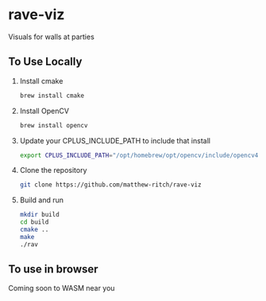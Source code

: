 # rave-viz

Visuals for walls at parties

## To Use Locally

1. Install cmake
    ```bash
    brew install cmake
    ```

2. Install OpenCV
    ```bash
    brew install opencv
    ```

3. Update your CPLUS_INCLUDE_PATH to include that install
    ```bash
    export CPLUS_INCLUDE_PATH="/opt/homebrew/opt/opencv/include/opencv4:$CPLUS_INCLUDE_PATH"
    ```

4. Clone the repository
    ```bash
    git clone https://github.com/matthew-ritch/rave-viz
    ```

5. Build and run
    ```bash
    mkdir build
    cd build
    cmake ..
    make
    ./rav
    ```

## To use in browser
Coming soon to WASM near you
